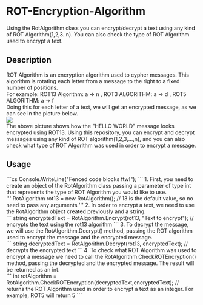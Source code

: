 # ROT-Encryption-Algorithm
Using the RotAlgorithm class you can encrypt/decrypt a text using any kind of ROT Algorithm(1,2,3..n). You can also check the type of ROT Algorithm used to encrypt a text.

<h2>Description</h2>
ROT Algorithm is an encryption algorithm used to cypher messages. This algorithm is rotating each letter from a message to the right to a fixed number of positions.<br/>
For example: ROT13 Algorithm: a -> n , ROT3 ALGORITHM: a -> d , ROT5 ALGORITHM: a -> f<br/>
Doing this for each letter of a text, we will get an encrypted message, as we can see in the picture below.<br/>
<img src="https://i.imgur.com/11YYBkh.png" align="center"/><br/>
The above picture shows how the "HELLO WORLD" message looks encrypted using ROT13.
Using this repository, you can encrypt and decrypt messages using any kind of ROT algorithm(1,2,3,...,n), and you can also check what type of ROT Algorithm was used in order to encrypt a message.
<h2>Usage</h2>
```cs
Console.WriteLine("Fenced code blocks ftw!");
```
1. First, you need to create an object of the RotAlgorithm class passing a parameter of type int that represents the type of ROT Algorithm you would like to use. <br/>
'''
RotAlgorithm rot13 = new RotAlgorithm(); // 13 is the default value, so no need to pass any arguments
'''
2. In order to encrypt a text, we need to use the RotAlgorithm object created previously and a string.<br/>
```
string encryptedText = RotAlgorithm.Encrypt(rot13, "Text to encrypt"); // encrypts the text using the rot13 algorithm
```
3. To decrypt the message, we will use the RotAlgorithm.Decrypt() method, passing the ROT algorithm used to encrypt the message and the encrypted message.<br/>
```
string decryptedText = RotAlgorithm.Decrypt(rot13, encryptedText); // decrypts the encrypted text
```
4. To check what ROT Algorithm was used to encrypt a message we need to call the RotAlgorithm.CheckROTEncryption() method, passing the decrypted and the encrypted message. The result will be returned as an int.<br/>
```
int rotAlgorithm = RotAlgorithm.CheckROTEncryption(decryptedText,encryptedText); // returns the ROT Algorithm used in order to encrypt a text as an integer. For example, ROT5 will return 5
```
